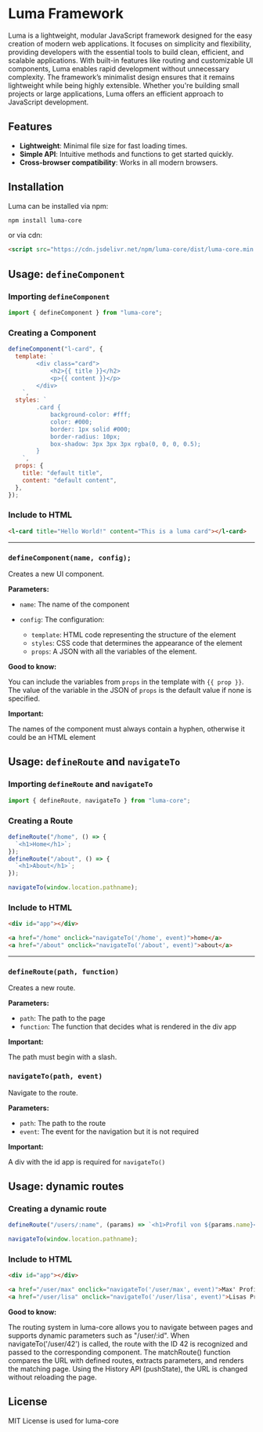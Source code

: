 # Luma Framework

Luma is a lightweight, modular JavaScript framework designed for the easy creation of modern web applications. It focuses on simplicity and flexibility, providing developers with the essential tools to build clean, efficient, and scalable applications. With built-in features like routing and customizable UI components, Luma enables rapid development without unnecessary complexity. The framework’s minimalist design ensures that it remains lightweight while being highly extensible. Whether you're building small projects or large applications, Luma offers an efficient approach to JavaScript development.

## Features

- **Lightweight**: Minimal file size for fast loading times.
- **Simple API**: Intuitive methods and functions to get started quickly.
- **Cross-browser compatibility**: Works in all modern browsers.

## Installation

Luma can be installed via npm:

```bash
npm install luma-core
```

or via cdn:

```html
<script src="https://cdn.jsdelivr.net/npm/luma-core/dist/luma-core.min.js"></script>
```

## Usage: `defineComponent`

### Importing `defineComponent`

```javascript
import { defineComponent } from "luma-core";
```

### Creating a Component

```javascript
defineComponent("l-card", {
  template: `
        <div class="card">
            <h2>{{ title }}</h2>
            <p>{{ content }}</p>
        </div>
    `,
  styles: `
        .card {
            background-color: #fff;
            color: #000;
            border: 1px solid #000;
            border-radius: 10px;
            box-shadow: 3px 3px 3px rgba(0, 0, 0, 0.5);
        }
    `,
  props: {
    title: "default title",
    content: "default content",
  },
});
```

### Include to HTML

```HTML
<l-card title="Hello World!" content="This is a luma card"></l-card>
```

---

### `defineComponent(name, config);`

Creates a new UI component.

**Parameters:**

- `name`: The name of the component
- `config`: The configuration:

  - `template`: HTML code representing the structure of the element
  - `styles`: CSS code that determines the appearance of the element
  - `props`: A JSON with all the variables of the element.

**Good to know:**

You can include the variables from `props` in the template with `{{ prop }}`.
The value of the variable in the JSON of `props` is the default value if none is specified.

**Important:**

The names of the component must always contain a hyphen, otherwise it could be an HTML element

## Usage: `defineRoute` and `navigateTo`

### Importing `defineRoute` and `navigateTo`

```javascript
import { defineRoute, navigateTo } from "luma-core";
```

### Creating a Route

```javascript
defineRoute("/home", () => {
  `<h1>Home</h1>`;
});
defineRoute("/about", () => {
  `<h1>About</h1>`;
});

navigateTo(window.location.pathname);
```

### Include to HTML

```html
<div id="app"></div>

<a href="/home" onclick="navigateTo('/home', event)">home</a>
<a href="/about" onclick="navigateTo('/about', event)">about</a>
```

---

### `defineRoute(path, function)`

Creates a new route.

**Parameters:**

- `path`: The path to the page
- `function`: The function that decides what is rendered in the div app

**Important:**

The path must begin with a slash.

### `navigateTo(path, event)`

Navigate to the route.

**Parameters:**

- `path`: The path to the route
- `event`: The event for the navigation but it is not required

**Important:**

A div with the id app is required for `navigateTo()`

## Usage: dynamic routes

### Creating a dynamic route

```javascript
defineRoute("/users/:name", (params) => `<h1>Profil von ${params.name}</h1>`);

navigateTo(window.location.pathname);
```

### Include to HTML

```html
<div id="app"></div>

<a href="/user/max" onclick="navigateTo('/user/max', event)">Max' Profil</a>
<a href="/user/lisa" onclick="navigateTo('/user/lisa', event)">Lisas Profil</a>
```

**Good to know:**

The routing system in luma-core allows you to navigate between pages and supports dynamic parameters such as "/user/:id".
When navigateTo('/user/42') is called, the route with the ID 42 is recognized and passed to the corresponding component. The matchRoute()
function compares the URL with defined routes, extracts parameters, and renders the matching page. Using the History API (pushState),
the URL is changed without reloading the page.

## License

MIT License is used for luma-core
